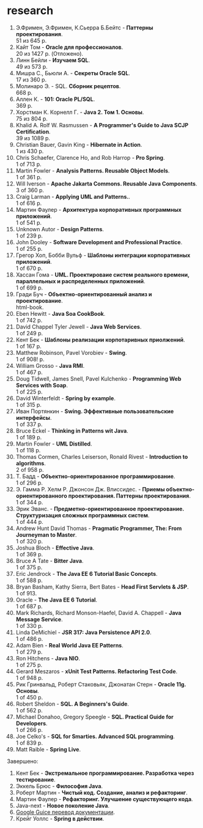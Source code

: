 research
========================================================================================

1. Э.Фримен, Э.Фримен, К.Сьерра Б.Бейтс - <b>Паттерны проектирования</b>.<br/>
   51 из 645 p.
2. Кайт Том - <b>Oracle для профессионалов</b>.<br/>
   20 из 1427 p. (Отложено).
3. Линн Бейли - <b>Изучаем SQL</b>.<br/>
   49 из 573 p. 
4. Мишра С., Бьюли А. - <b>Секреты Oracle SQL</b>.<br/>
   17 из 360 p.
5. Молинаро Э. - SQL. <b>Сборник рецептов</b>.<br/>
   668 p.
6. Аллен К. - <b>101: Oracle PL/SQL</b>.<br/>
   369 p.
7. Хорстман К. Корнелл Г. - <b>Java 2. Том 1. Основы</b>.<br/>
   75 из 804 p.
8. Khalid A. Rolf W. Rasmussen - <b>A Programmer's Guide to Java SCJP Certification</b>.<br/>
   39 из 1089 p.
9. Christian Bauer, Gavin King - <b>Hibernate in Action</b>.<br/>
   1 из 430 p.
10. Chris Schaefer, Clarence Ho, and Rob Harrop - <b>Pro Spring</b>.<br/> 
    1 of 713 p. 
11. Martin Fowler - <b>Analysis Patterns. Reusable Object Models</b>.<br/>
    1 of 361 p.
12. Will Iverson - <b>Apache Jakarta Commons. Reusable Java Components</b>.<br/>
    3 of 360 p.
13. Craig Larman - <b>Applying UML and Patterns.</b>.<br/>
    1 of 616 p.
14. Мартин Фаулер - <b>Архитектура корпоративных программных приложений</b>.<br/>
    1 of 541 p.
15. Unknown Autor - <b>Design Patterns</b>.<br/>
    1 of 239 p.
16. John Dooley - <b>Software Development and Professional Practice</b>.<br/>
    1 of 255 p.
17. Грегор Хоп, Бобби Вульф - <b>Шаблоны интеграции корпоративных приложений</b>.<br/>
    1 of 670 p.
18. Хассан Гома - <b>UML. Проектироваие систем реального времени, параллельных и распределенных приложений</b>.<br/>
    1 of 699 p.
19. Гради Буч - <b>Объектно-ориентированный анализ и проектирование</b>.<br/>
    html-book.
20. Eben Hewitt - <b>Java Soa CookBook</b>.<br/>
    1 of 742 p.
21. David Chappel Tyler Jewell - <b>Java Web Services</b>.<br/>
    1 of 249 p.
22. Кент Бек - <b>Шаблоны реализации корпотаривных приолжений</b>.<br/>
    1 of 167 p.
23. Matthew Robinson, Pavel Vorobiev - <b>Swing</b>.<br/>
    1 of 908! p.
24. William Grosso - <b>Java RMI</b>.<br/>
    1 of 467 p.
25. Doug Tidwell, James Snell, Pavel Kulchenko - <b>Programming Web Services with Soap</b>.<br/>
    1 of 225 p.
26. David Winterfeldt - <b>Spring by example</b>.<br/>
    1 of 315 p.
27. Иван Портянкин - <b>Swing. Эффективные пользовательские интерфейсы</b>.<br/>
    1 of 337 p.
28. Bruce Eckel - <b>Thinking in Patterns wit Java</b>.<br/>
    1 of 189 p.
29. Martin Fowler - <b>UML Distilled</b>.<br/>
    1 of 118 p.
30. Thomas Cormen, Charles Leiserson, Ronald Rivest - <b>Introduction to algorithms</b>.<br/>
    2 of 958 p.
31. Т. Бадд - <b>Объектно-ориентированное программирование</b>.<br/>
    1 of 296 p.
32. Э. Гамма Р. Хелм Р. Джонсон Дж. Влиссидес. - <b>Приемы объектно-ориентированного проектирования. Паттерны проектирования</b>.<br/>
    1 of 344 p.
33. Эрик Эванс. - <b>Предметно-ориентированное проектирование. Структуризация сложных программных систем</b>.<br/>
    1 of 444 p.
34. Andrew Hunt David Thomas - <b>Pragmatic Programmer, The: From Journeyman to Master</b>.<br/>
    1 of 320 p.
35. Joshua Bloch - <b>Effective Java</b>.<br/>
    1 of 369 p.
36. Bruce A Tate - <b>Bitter Java</b>.<br/>
    1 of 375 p.
37. Eric Jendrock - <b>The Java EE 6 Tutorial Basic Concepts</b>.<br/>
    1 of 588 p.
38. Bryan Basham, Kathy Sierra, Bert Bates - <b>Head First Servlets & JSP</b>.<br/>
    1 of 913.
39. Oracle - <b>The Java EE 6 Tutorial</b>.<br/>
    1 of 687 p.
40. Mark Richards, Richard Monson-Haefel, David A. Chappell - <b>Java Message Service</b>.<br/>
    1 of 330 p.
41. Linda DeMichiel - <b>JSR 317: Java Persistence API 2.0</b>.<br/>
    1 of 486 p.
42. Adam Bien - <b>Real World Java EE Patterns</b>.<br/>
    1 of 279 p.
43. Ron Hitchens - <b>Java NIO</b>.<br/>
    1 of 275 p.
44. Gerard Meszaros - <b>xUnit Test Patterns. Refactoring Test Code</b>.<br/>
    1 of 948 p.
44. Рик Гринвальд, Роберт Стаковьяк, Джонатан Стерн - <b>Oracle 11g. Основы</b>.<br/>
    1 of 450 p.
45. Robert Sheldon - <b>SQL. A Beginners's Guide</b>.<br/>
    1 of 562 p.
46. Michael Donahoo, Gregory Speegle - <b>SQL. Practical Guide for Developers</b>.<br/>
    1 of 266 p.
47. Joe Celko's - <b>SQL for Smarties. Advanced SQL programming</b>.<br/>
    1 of 839 p.
48. Matt Raible - <b>Spring Live</b>.<br/>

Завершено:
   
1. Кент Бек - <b>Экстремальное программирование. Разработка через тестирование</b>.<br/>
2. Эккель Брюс - <b>Философия Java</b>.<br/> 
3. Роберт Мартин - <b>Чистый код. Создание, анализ и рефакторинг</b>.<br/>
4. Мартин Фаулер - <b>Рефакторинг. Улучшение существующего кода</b>.<br/>
6. Java-next - <b>Новое поколение Java</b>.<br/>
7. [Google Guice перевод документации](http://netvl.github.io/guice/users-guide.html). 
8. Крейг Уоллс - <b>Spring в действии</b>.<br/>
